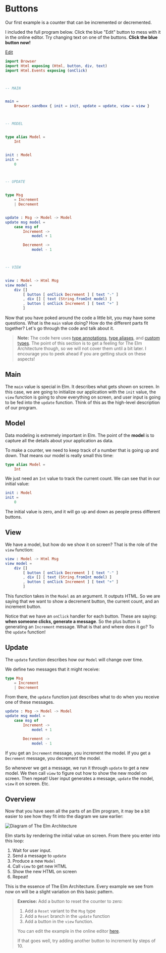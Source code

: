 # Buttons

Our first example is a counter that can be incremented or decremented.

I included the full program below. Click the blue "Edit" button to mess with it in the online editor. Try changing text on one of the buttons. **Click the blue button now!**

<div class="edit-link"><a href="https://elm-lang.org/examples/buttons">Edit</a></div>

```elm
import Browser
import Html exposing (Html, button, div, text)
import Html.Events exposing (onClick)



-- MAIN


main =
    Browser.sandbox { init = init, update = update, view = view }



-- MODEL


type alias Model =
    Int


init : Model
init =
    0



-- UPDATE


type Msg
    = Increment
    | Decrement


update : Msg -> Model -> Model
update msg model =
    case msg of
        Increment ->
            model + 1

        Decrement ->
            model - 1



-- VIEW


view : Model -> Html Msg
view model =
    div []
        [ button [ onClick Decrement ] [ text "-" ]
        , div [] [ text (String.fromInt model) ]
        , button [ onClick Increment ] [ text "+" ]
        ]
```

Now that you have poked around the code a little bit, you may have some questions. What is the `main` value doing? How do the different parts fit together? Let's go through the code and talk about it.

> **Note:** The code here uses [type annotations](/types/reading_types.html), [type aliases](/types/type_aliases.html), and [custom types](/types/custom_types.html). The point of this section is to get a feeling for The Elm Architecture though, so we will not cover them until a bit later. I encourage you to peek ahead if you are getting stuck on these aspects!

## Main

The `main` value is special in Elm. It describes what gets shown on screen. In this case, we are going to initialize our application with the `init` value, the `view` function is going to show everything on screen, and user input is going to be fed into the `update` function. Think of this as the high-level description of our program.

## Model

Data modeling is extremely important in Elm. The point of the **model** is to capture all the details about your application as data.

To make a counter, we need to keep track of a number that is going up and down. That means our model is really small this time:

```elm
type alias Model =
    Int
```

We just need an `Int` value to track the current count. We can see that in our initial value:

```elm
init : Model
init =
    0
```

The initial value is zero, and it will go up and down as people press different buttons.

## View

We have a model, but how do we show it on screen? That is the role of the `view` function:

```elm
view : Model -> Html Msg
view model =
    div []
        [ button [ onClick Decrement ] [ text "-" ]
        , div [] [ text (String.fromInt model) ]
        , button [ onClick Increment ] [ text "+" ]
        ]
```

This function takes in the `Model` as an argument. It outputs HTML. So we are saying that we want to show a decrement button, the current count, and an increment button.

Notice that we have an `onClick` handler for each button. These are saying: **when someone clicks, generate a message**. So the plus button is generating an `Increment` message. What is that and where does it go? To the `update` function!

## Update

The `update` function describes how our `Model` will change over time.

We define two messages that it might receive:

```elm
type Msg
    = Increment
    | Decrement
```

From there, the `update` function just describes what to do when you receive one of these messages.

```elm
update : Msg -> Model -> Model
update msg model =
    case msg of
        Increment ->
            model + 1

        Decrement ->
            model - 1
```

If you get an `Increment` message, you increment the model. If you get a `Decrement` message, you decrement the model.

So whenever we get a message, we run it through `update` to get a new model. We then call `view` to figure out how to show the new model on screen. Then repeat! User input generates a message, `update` the model, `view` it on screen. Etc.

## Overview

Now that you have seen all the parts of an Elm program, it may be a bit easier to see how they fit into the diagram we saw earlier:

![Diagram of The Elm Architecture](buttons.svg)

Elm starts by rendering the initial value on screen. From there you enter into this loop:

1. Wait for user input.
2. Send a message to `update`
3. Produce a new `Model`
4. Call `view` to get new HTML
5. Show the new HTML on screen
6. Repeat!

This is the essence of The Elm Architecture. Every example we see from now on will be a slight variation on this basic pattern.

> **Exercise:** Add a button to reset the counter to zero:
>
> 1. Add a `Reset` variant to the `Msg` type
> 2. Add a `Reset` branch in the `update` function
> 3. Add a button in the `view` function.
>
> You can edit the example in the online editor [here](https://elm-lang.org/examples/buttons).
>
> If that goes well, try adding another button to increment by steps of 10.

